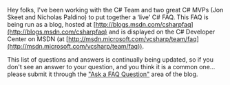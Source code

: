 Hey folks, I've been working with the C# Team and two great C# MVPs (Jon Skeet and Nicholas Paldino) to put together a &#8216;live' C# FAQ. This FAQ is being run as a blog, hosted at [http://blogs.msdn.com/csharpfaq](http://blogs.msdn.com/csharpfaq) and is displayed on the C# Developer Center on MSDN (at [http://msdn.microsoft.com/vcsharp/team/faq](http://msdn.microsoft.com/vcsharp/team/faq)).

This list of questions and answers is continually being updated, so if you don't see an answer to your question, and you think it is a common one... please submit it through the ["Ask a FAQ Question"](http://blogs.msdn.com/csharpfaq/archive/2004/03/06/85249.aspx) area of the blog.